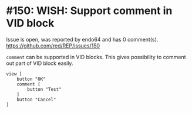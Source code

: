
#150: WISH: Support comment in VID block
================================================================================
Issue is open, was reported by endo64 and has 0 comment(s).
<https://github.com/red/REP/issues/150>

`comment` can be supported in VID blocks.
This gives possibility to comment out part of VID block easily.

```red
view [
    button "OK"
    comment [
        button "Test"
    ]
    button "Cancel"
]
```




